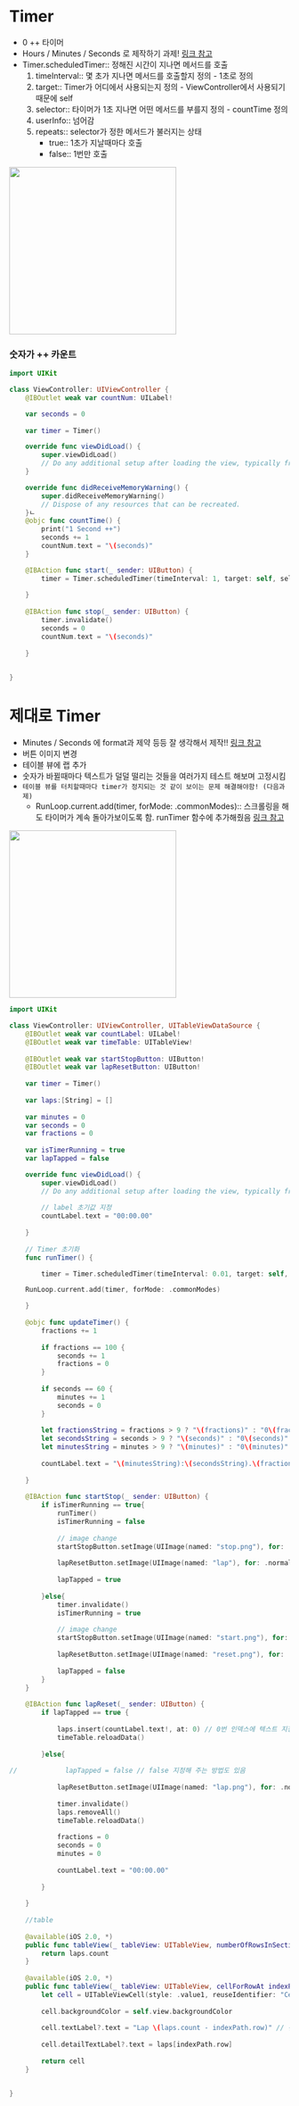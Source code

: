 # Timer
- 0 ++ 타이머
- Hours / Minutes / Seconds 로 제작하기 과제! [링크 참고](https://medium.com/ios-os-x-development/build-an-stopwatch-with-swift-3-0-c7040818a10f)
- Timer.scheduledTimer:: 정해진 시간이 지나면 메서드를 호출
	1. timeInterval:: 몇 초가 지나면 메서드를 호출할지 정의 - 1초로 정의
	2. target:: Timer가 어디에서 사용되는지 정의 - ViewController에서 사용되기 때문에 self
	3. selector:: 타이머가 1초 지나면 어떤 메서드를 부를지 정의 - countTime 정의
	4. userInfo:: 넘어감
	5. repeats:: selector가 정한 메서드가 불러지는 상태
		+ true:: 1초가 지날때마다 호출
		+ false:: 1번만 호출

<img src="/img/timer.png" width="300">


### 숫자가 ++ 카운트
```swift
import UIKit

class ViewController: UIViewController {
    @IBOutlet weak var countNum: UILabel!

    var seconds = 0
    
    var timer = Timer()

    override func viewDidLoad() {
        super.viewDidLoad()
        // Do any additional setup after loading the view, typically from a nib.
    }

    override func didReceiveMemoryWarning() {
        super.didReceiveMemoryWarning()
        // Dispose of any resources that can be recreated.
    }ㄴ    
    @objc func countTime() {
        print("1 Second ++")
        seconds += 1
        countNum.text = "\(seconds)"
    }

    @IBAction func start(_ sender: UIButton) {
        timer = Timer.scheduledTimer(timeInterval: 1, target: self, selector: #selector(ViewController.countTime), userInfo: nil, repeats: true)
    
    }
    
    @IBAction func stop(_ sender: UIButton) {
        timer.invalidate()
        seconds = 0
        countNum.text = "\(seconds)"
        
    }
    

}
```


# 제대로 Timer
- Minutes / Seconds 에 format과 제약 등등 잘 생각해서 제작!! [링크 참고](https://www.youtube.com/watch?v=82SXeAmZwk8)
- 버튼 이미지 변경
- 테이블 뷰에 랩 추가
- 숫자가 바뀔때마다 텍스트가 덜덜 떨리는 것들을 여러가지 테스트 해보며 고정시킴
- `테이블 뷰를 터치할때마다 timer가 정지되는 것 같이 보이는 문제 해결해야함! (다음과제)`
	+ RunLoop.current.add(timer, forMode: .commonModes):: 스크롤링을 해도 타이머가 계속 돌아가보이도록 함. runTimer 함수에 추가해줬음 [링크 참고](https://forums.developer.apple.com/thread/69387)

<img src="/img/dona_timer.png" width="300">

```swift
import UIKit

class ViewController: UIViewController, UITableViewDataSource {
    @IBOutlet weak var countLabel: UILabel!
    @IBOutlet weak var timeTable: UITableView!
    
    @IBOutlet weak var startStopButton: UIButton!
    @IBOutlet weak var lapResetButton: UIButton!
    
    var timer = Timer()
    
    var laps:[String] = []
    
    var minutes = 0
    var seconds = 0
    var fractions = 0
    
    var isTimerRunning = true
    var lapTapped = false

    override func viewDidLoad() {
        super.viewDidLoad()
        // Do any additional setup after loading the view, typically from a nib.
        
        // label 초기값 지정
        countLabel.text = "00:00.00"
        
    }
    
    // Timer 초기화
    func runTimer() {

        timer = Timer.scheduledTimer(timeInterval: 0.01, target: self, selector: #selector(ViewController.updateTimer), userInfo: nil, repeats: true)

	RunLoop.current.add(timer, forMode: .commonModes)

    }
    
    @objc func updateTimer() {
        fractions += 1
        
        if fractions == 100 {
            seconds += 1
            fractions = 0
        }
        
        if seconds == 60 {
            minutes += 1
            seconds = 0
        }
        
        let fractionsString = fractions > 9 ? "\(fractions)" : "0\(fractions)"
        let secondsString = seconds > 9 ? "\(seconds)" : "0\(seconds)"
        let minutesString = minutes > 9 ? "\(minutes)" : "0\(minutes)"
        
        countLabel.text = "\(minutesString):\(secondsString).\(fractionsString)"
        
    }
    
    @IBAction func startStop(_ sender: UIButton) {
        if isTimerRunning == true{
            runTimer()
            isTimerRunning = false
            
            // image change
            startStopButton.setImage(UIImage(named: "stop.png"), for: .normal)
            
            lapResetButton.setImage(UIImage(named: "lap"), for: .normal)
            
            lapTapped = true
            
        }else{
            timer.invalidate()
            isTimerRunning = true
            
            // image change
            startStopButton.setImage(UIImage(named: "start.png"), for: .normal)
            
            lapResetButton.setImage(UIImage(named: "reset.png"), for: .normal)
            
            lapTapped = false
        }
    }
    
    @IBAction func lapReset(_ sender: UIButton) {
        if lapTapped == true {
            
            laps.insert(countLabel.text!, at: 0) // 0번 인덱스에 텍스트 지정
            timeTable.reloadData()
            
        }else{
            
//            lapTapped = false // false 지정해 주는 방법도 있음
            
            lapResetButton.setImage(UIImage(named: "lap.png"), for: .normal)
            
            timer.invalidate()
            laps.removeAll()
            timeTable.reloadData()
            
            fractions = 0
            seconds = 0
            minutes = 0
            
            countLabel.text = "00:00.00"
            
        }
        
    }
    
    //table
    
    @available(iOS 2.0, *)
    public func tableView(_ tableView: UITableView, numberOfRowsInSection section: Int) -> Int{
        return laps.count
    }
    
    @available(iOS 2.0, *)
    public func tableView(_ tableView: UITableView, cellForRowAt indexPath: IndexPath) -> UITableViewCell{
        let cell = UITableViewCell(style: .value1, reuseIdentifier: "Cell")
        
        cell.backgroundColor = self.view.backgroundColor
        
        cell.textLabel?.text = "Lap \(laps.count - indexPath.row)" // 전체 array 수 - 인덱스 row
        
        cell.detailTextLabel?.text = laps[indexPath.row]
        
        return cell
    }


}
```

